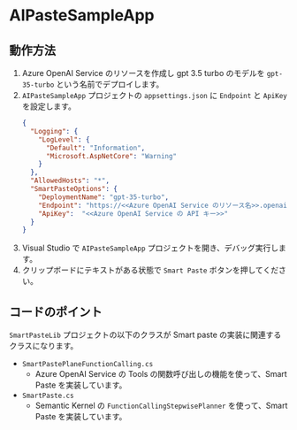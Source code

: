 # AIPasteSampleApp

## 動作方法

1. Azure OpenAI Service のリソースを作成し gpt 3.5 turbo のモデルを `gpt-35-turbo` という名前でデプロイします。
2. `AIPasteSampleApp` プロジェクトの `appsettings.json` に `Endpoint` と `ApiKey` を設定します。
    ```json:appsettings.json
    {
      "Logging": {
        "LogLevel": {
          "Default": "Information",
          "Microsoft.AspNetCore": "Warning"
        }
      },
      "AllowedHosts": "*",
      "SmartPasteOptions": {
        "DeploymentName": "gpt-35-turbo",
        "Endpoint": "https://<<Azure OpenAI Service のリソース名>>.openai.azure.com/",
        "ApiKey":  "<<Azure OpenAI Service の API キー>>"
      }
    }
    ```
3. Visual Studio で `AIPasteSampleApp` プロジェクトを開き、デバッグ実行します。
4. クリップボードにテキストがある状態で `Smart Paste` ボタンを押してください。

## コードのポイント

`SmartPasteLib` プロジェクトの以下のクラスが Smart paste の実装に関連するクラスになります。

- `SmartPastePlaneFunctionCalling.cs`
  - Azure OpenAI Service の Tools の関数呼び出しの機能を使って、Smart Paste を実装しています。
- `SmartPaste.cs`
  - Semantic Kernel の `FunctionCallingStepwisePlanner` を使って、Smart Paste を実装しています。

